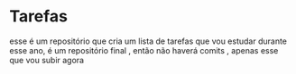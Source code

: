 # Tarefas
esse é um repositório que cria um lista de tarefas que vou estudar durante esse ano, é um repositório final , então não haverá comits , apenas esse que vou subir agora  
